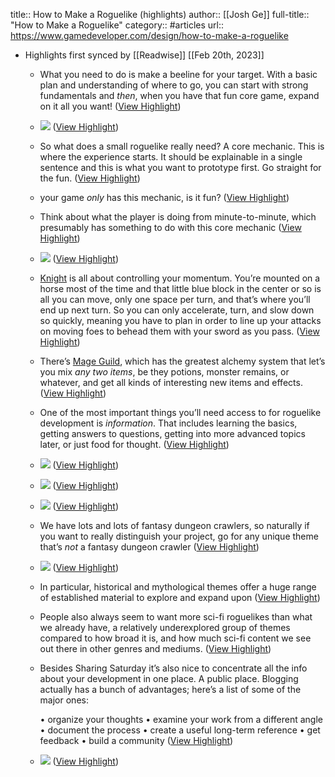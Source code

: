 title:: How to Make a Roguelike (highlights)
author:: [[Josh Ge]]
full-title:: "How to Make a Roguelike"
category:: #articles
url:: https://www.gamedeveloper.com/design/how-to-make-a-roguelike

- Highlights first synced by [[Readwise]] [[Feb 20th, 2023]]
	- What you need to do is make a beeline for your target. With a basic plan and understanding of where to go, you can start with strong fundamentals and *then*, when you have that fun core game, expand on it all you want! ([View Highlight](https://read.readwise.io/read/01gg6qgw1j9jg637qj1wcz4v8n))
	- ![](https://www.gridsagegames.com/blog/gsg-content/uploads/2018/10/mapgen_stages_final.png) ([View Highlight](https://read.readwise.io/read/01gg6qjtms1pwd8f68p0r5by6c))
	- So what does a small roguelike really need? A core mechanic. This is where the experience starts. It should be explainable in a single sentence and this is what you want to prototype first. Go straight for the fun. ([View Highlight](https://read.readwise.io/read/01gg6qkc46wz2805nfnp09s25x))
	- your game *only* has this mechanic, is it fun? ([View Highlight](https://read.readwise.io/read/01gg6qkgghz67y197mr5g5cf1e))
	- Think about what the player is doing from minute-to-minute, which presumably has something to do with this core mechanic ([View Highlight](https://read.readwise.io/read/01gg6qkpgy8f3cecd7fnk201vd))
	- ![](https://www.gridsagegames.com/blog/gsg-content/uploads/2018/10/mapgen_core_mechanic_final_shrunk.gif) ([View Highlight](https://read.readwise.io/read/01gg6qkssyyqs5y5cawp44fgxz))
	- [Knight](https://bitbucket.org/derrickcreamer/forays-into-norrendrin/downloads/Knight.zip) is all about controlling your momentum. You’re mounted on a horse most of the time and that little blue block in the center or so is all you can move, only one space per turn, and that’s where you’ll end up next turn. So you can only accelerate, turn, and slow down so quickly, meaning you have to plan in order to line up your attacks on moving foes to behead them with your sword as you pass. ([View Highlight](https://read.readwise.io/read/01gg6qpjr4aqe2ph1x3w3gqkhh))
	- There’s [Mage Guild](http://web.archive.org/web/20160312005831/http://lukossoftware.com/node/8), which has the greatest alchemy system that let’s you mix *any two items*, be they potions, monster remains, or whatever, and get all kinds of interesting new items and effects. ([View Highlight](https://read.readwise.io/read/01gg6qx8nvn0xavgczm0va25j3))
	- One of the most important things you’ll need access to for roguelike development is *information*. That includes learning the basics, getting answers to questions, getting into more advanced topics later, or just food for thought. ([View Highlight](https://read.readwise.io/read/01gg6s7j99vyhv21rp4zvcjce3))
	- ![](https://www.gridsagegames.com/blog/gsg-content/uploads/2018/10/faq_friday_topic_list_1-74.png) ([View Highlight](https://read.readwise.io/read/01gg6xpwgkckz79gqnv3pbnkxk))
	- ![](https://www.gridsagegames.com/blog/gsg-content/uploads/2018/10/roguebasin_articles.png) ([View Highlight](https://read.readwise.io/read/01gg6xpq6hmrencqt5fdxc6smp))
	- ![](https://www.gridsagegames.com/blog/gsg-content/uploads/2018/10/roguelike_radio_topic_list_2011-2018.png) ([View Highlight](https://read.readwise.io/read/01gg6xpj7g3pqw5qtdte4s566m))
	- We have lots and lots of fantasy dungeon crawlers, so naturally if you want to really distinguish your project, go for any unique theme that’s *not* a fantasy dungeon crawler ([View Highlight](https://read.readwise.io/read/01gg6xp9djwpwmpf4sdmg17sm8))
	- ![](https://www.gridsagegames.com/blog/gsg-content/uploads/2018/10/roguelike_theme_list.png) ([View Highlight](https://read.readwise.io/read/01gg6y80yvkbkan1wpd1mvgc0s))
	- In particular, historical and mythological themes offer a huge range of established material to explore and expand upon ([View Highlight](https://read.readwise.io/read/01gg6ybkhh014ddfzj7wecsak0))
	- People also always seem to want more sci-fi roguelikes than what we already have, a relatively underexplored group of themes compared to how broad it is, and how much sci-fi content we see out there in other genres and mediums. ([View Highlight](https://read.readwise.io/read/01gg6ybh7dxhfrwpgzh47gjkxs))
	- Besides Sharing Saturday it’s also nice to concentrate all the info about your development in one place. A public place. Blogging actually has a bunch of advantages; here’s a list of some of the major ones:
	  
	  •   organize your thoughts
	  •   examine your work from a different angle
	  •   document the process
	  •   create a useful long-term reference
	  •   get feedback
	  •   build a community ([View Highlight](https://read.readwise.io/read/01gg6ywtpa8nddm9v8f1rmz94z))
	- ![](https://www.gridsagegames.com/blog/gsg-content/uploads/2018/10/gridsagegames_blog_posts_2013_2018.png) ([View Highlight](https://read.readwise.io/read/01gg6ywx6p0gnmz6tvyzm65w52))